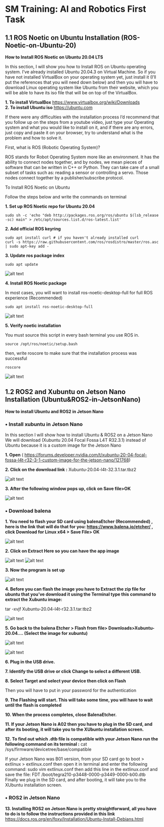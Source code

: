 # SM Training: AI and Robotics First Task

 ## 1.1 ROS Noetic on Ubuntu Installation (ROS-Noetic-on-Ubuntu-20)
  
  **How to Install ROS Noetic on Ubuntu 20.04 LTS**

In this section, I will show you how to Install ROS on Ubuntu operating system.  I’ve already installed Ubuntu 20.04.3 on Virtual Machine. So if you have not installed VirtualBox on your operating system yet, just install it (I’ll put the references that you will need down below) and then you will have to download Linux operating system like Ubuntu from their website, which you will be able to have its iso file that will be on top of the VirtualBox. 

**1.	To install VirtualBox**  https://www.virtualbox.org/wiki/Downloads  
**2.	To install Ubuntu iso**  https://ubuntu.com 

If there were any difficulties with the installation process I’d recommend that you follow up on the steps from a youtube video, just type your Operating system and what you would like to install on it, and if there are any errors, just copy and paste it on your browser, try to understand what is the problem and how to solve it.

First, what is ROS (Robotic Operating System)?

ROS stands for Robot Operating System more like an environment. It has the ability to connect nodes together, and by nodes, we mean pieces of software that can be written in C++ or Python. They can take care of a small subset of tasks such as: reading a sensor or controlling a servo. Those nodes connect together by a publisher/subscribe protocol. 

To Install ROS Noetic on Ubuntu 

Follow the steps below and write the commands on terminal

**1.	Set up ROS Noetic repo for Ubuntu 20.04**
```
sudo sh -c 'echo "deb http://packages.ros.org/ros/ubuntu $(lsb_release -sc) main" > /etc/apt/sources.list.d/ros-latest.list'
``` 

**2.	Add official ROS keyring**
```
sudo apt install curl # if you haven't already installed curl
curl -s https://raw.githubusercontent.com/ros/rosdistro/master/ros.asc | sudo apt-key add -
```
**3.	Update ros package index**
```
sudo apt update
```

![alt text](https://github.com/shathalshehri/SM-Training-AI-ROS/blob/main/img1.png)

**4.	Install ROS Noetic package** 

In most cases, you will want to install ros-noetic-desktop-full for full ROS experience  (Recommended)

```
sudo apt install ros-noetic-desktop-full
```

![alt text](https://github.com/shathalshehri/SM-Training-AI-ROS/blob/main/img2.png)

**5.	Verify noetic installation**

You must source this script in every bash terminal you use ROS in. 
```
source /opt/ros/noetic/setup.bash
```

then, write roscore to make sure that the installation process was successful

```
roscore 
```
![alt text](https://github.com/shathalshehri/SM-Training-AI-ROS/blob/main/img3.png)

 ## 1.2 ROS2 and Xubuntu on Jetson Nano Installation (Ubuntu&ROS2-in-JetsonNano)

**How to install Ubuntu and ROS2 in Jetson Nano**

### •	Install xubuntu in Jetson Nano

In this section I will show how to install Ubuntu & ROS2 on a Jetson Nano
We will download (Xubuntu 20.04 Focal Fossa L4T R32.3.1) instead of Ubuntu because it is a custom image for the Jetson Nano



**1.	Open** ( https://forums.developer.nvidia.com/t/xubuntu-20-04-focal-fossa-l4t-r32-3-1-custom-image-for-the-jetson-nano/121768) 

**2.	Click on the download link :** Xubuntu-20.04-l4t-32.3.1.tar.tbz2 

 ![alt text](https://github.com/shathalshehri/SM-Training-AI-ROS/blob/main/img4.png)
 
 **3.	After the following window pops up, click on Save file>OK**
 
 ![alt text](https://github.com/shathalshehri/SM-Training-AI-ROS/blob/main/img5.png)
 
 ### •	Download balena

**1.	You need to flash your SD card using balenaEtcher (Recommended) , here is the link that will do that for you: https://www.balena.io/etcher/ , click Download for Linux x64 > Save File> OK**

![alt text](https://github.com/shathalshehri/SM-Training-AI-ROS/blob/main/img6.png)

**2.	Click on Extract Here so you can have the app image**

![alt text](https://github.com/shathalshehri/SM-Training-AI-ROS/blob/main/img7.png) ![alt text](https://github.com/shathalshehri/SM-Training-AI-ROS/blob/main/img8.png)

**3.	Now  the program is set up**

![alt text](https://github.com/shathalshehri/SM-Training-AI-ROS/blob/main/img9.png)

**4.	Before you can flash the image you have to Extract the zip file for ubuntu that you’ve download it using the Terminal type this command to extract the Xubuntu image:**

tar -xvjf Xubuntu-20.04-l4t-r32.3.1.tar.tbz2

![alt text](https://github.com/shathalshehri/SM-Training-AI-ROS/blob/main/img10.png)

**5.	Go back to the balena Etcher > Flash from file> Downloads>Xubuntu-20.04…. (Select the image for xubuntu)**

![alt text](https://github.com/shathalshehri/SM-Training-AI-ROS/blob/main/img11.png)



![alt text](https://github.com/shathalshehri/SM-Training-AI-ROS/blob/main/img12.png)


**6.	Plug in the USB drive.**

**7.	Identify the USB drive or click Change to select a different USB.**

**8.	Select Target and select your device then click on Flash**


Then you will have to put in your password for the authentication 

**9.	The Flashing will start. This will take some time, you will have to wait until the flash is completed**

**10.	When the process completes, close BalenaEtcher.**

**11.	If your Jetson Nano is A02 then you have to plug in the SD card, and after its booting, it will take you to the XUbuntu installation screen.**

**12.	To find out which .dtb file is compatible with your Jetson Nano run the following command on its terminal :** cat /sys/firmware/devicetree/base/compatible



If your Jetson Nano was B01 version,  from your SD card go to boot > extlinux > extlinux.conf then open it in terminal and enter the following command: sudo vim extlinux.conf 
then add this line in the extlinux.conf and save the file: FDT /boot/tegra210-p3448-0000-p3449-0000-b00.dtb 
Finally we plug in the SD card, and after booting, it will take you to the XUbuntu installation screen.



### •	ROS2 in Jetson Nano

**13.	Installing ROS2 on Jetson Nano is pretty straightforward, all you have to do is to follow the instructions provided in this link**
https://docs.ros.org/en/foxy/Installation/Ubuntu-Install-Debians.html 






